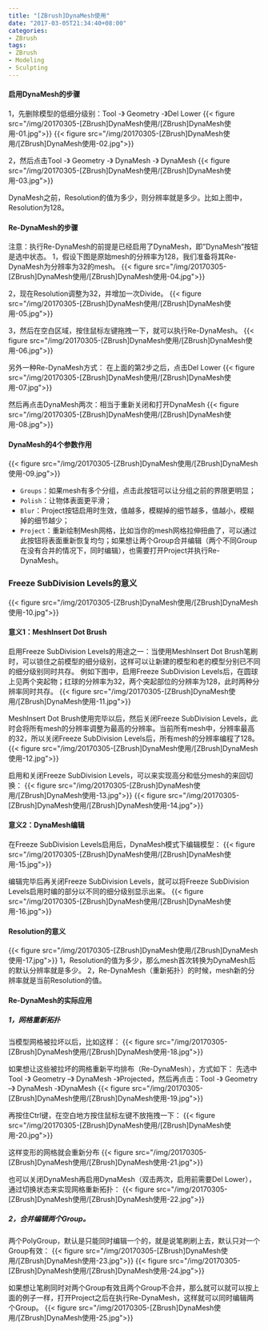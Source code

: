 ```yaml
---
title: "[ZBrush]DynaMesh使用"
date: "2017-03-05T21:34:40+08:00"
categories:
- ZBrush
tags:
- ZBrush
- Modeling
- Sculpting
---
```


#### 启用DynaMesh的步骤
1，先删除模型的低细分级别：Tool -》 Geometry -》Del Lower
{{< figure src="/img/20170305-[ZBrush]DynaMesh使用/[ZBrush]DynaMesh使用-01.jpg">}}
{{< figure src="/img/20170305-[ZBrush]DynaMesh使用/[ZBrush]DynaMesh使用-02.jpg">}}

2，然后点击Tool -》 Geometry -》 DynaMesh -》 DynaMesh
{{< figure src="/img/20170305-[ZBrush]DynaMesh使用/[ZBrush]DynaMesh使用-03.jpg">}}

DynaMesh之前，Resolution的值为多少，则分辨率就是多少。比如上图中，Resolution为128。

#### Re-DynaMesh的步骤

注意：执行Re-DynaMesh的前提是已经启用了DynaMesh，即”DynaMesh”按钮是选中状态。
1，假设下图是原始mesh的分辨率为128，我们准备将其Re-DynaMesh为分辨率为32的mesh。
{{< figure src="/img/20170305-[ZBrush]DynaMesh使用/[ZBrush]DynaMesh使用-04.jpg">}}

2，现在Resolution调整为32，并增加一次Divide。
{{< figure src="/img/20170305-[ZBrush]DynaMesh使用/[ZBrush]DynaMesh使用-05.jpg">}}

3，然后在空白区域，按住鼠标左键拖拽一下，就可以执行Re-DynaMesh。
{{< figure src="/img/20170305-[ZBrush]DynaMesh使用/[ZBrush]DynaMesh使用-06.jpg">}}

另外一种Re-DynaMesh方式：
在上面的第2步之后，点击Del Lower
{{< figure src="/img/20170305-[ZBrush]DynaMesh使用/[ZBrush]DynaMesh使用-07.jpg">}}

然后再点击DynaMesh两次：相当于重新关闭和打开DynaMesh
{{< figure src="/img/20170305-[ZBrush]DynaMesh使用/[ZBrush]DynaMesh使用-08.jpg">}}

#### DynaMesh的4个参数作用
{{< figure src="/img/20170305-[ZBrush]DynaMesh使用/[ZBrush]DynaMesh使用-09.jpg">}}

* `Groups`：如果mesh有多个分组，点击此按钮可以让分组之前的界限更明显；
* `Polish`：让物体表面更平滑；
* `Blur`：Project按钮启用时生效，值越多，模糊掉的细节越多，值越小，模糊掉的细节越少；
* `Project`：重新绘制Mesh网格，比如当你的mesh网格拉伸扭曲了，可以通过此按钮将表面重新恢复均匀；如果想让两个Group合并编辑（两个不同Group在没有合并的情况下，同时编辑），也需要打开Project并执行Re-DynaMesh。

### Freeze SubDivision Levels的意义
{{< figure src="/img/20170305-[ZBrush]DynaMesh使用/[ZBrush]DynaMesh使用-10.jpg">}}

#### 意义1：MeshInsert Dot Brush
启用Freeze SubDivision Levels的用途之一：当使用MeshInsert Dot Brush笔刷时，可以锁住之前模型的细分级别，这样可以让新建的模型和老的模型分别已不同的细分级别同时共存。
例如下图中，启用Freeze SubDivision Levels后，在圆球上见两个突起物；红球的分辨率为32，两个突起部位的分辨率为128，此时两种分辨率同时共存。
{{< figure src="/img/20170305-[ZBrush]DynaMesh使用/[ZBrush]DynaMesh使用-11.jpg">}}

MeshInsert Dot Brush使用完毕以后，然后关闭Freeze SubDivision Levels，此时会将所有mesh的分辨率调整为最高的分辨率。当前所有mesh中，分辨率最高的32，所以关闭Freeze SubDivision Levels后，所有mesh的分辨率编程了128。
{{< figure src="/img/20170305-[ZBrush]DynaMesh使用/[ZBrush]DynaMesh使用-12.jpg">}}

启用和关闭Freeze SubDivision Levels，可以来实现高分和低分mesh的来回切换：
{{< figure src="/img/20170305-[ZBrush]DynaMesh使用/[ZBrush]DynaMesh使用-13.jpg">}}
{{< figure src="/img/20170305-[ZBrush]DynaMesh使用/[ZBrush]DynaMesh使用-14.jpg">}}


#### 意义2：DynaMesh编辑
在Freeze SubDivision Levels启用后，DynaMesh模式下编辑模型：
{{< figure src="/img/20170305-[ZBrush]DynaMesh使用/[ZBrush]DynaMesh使用-15.jpg">}}

编辑完毕后再关闭Freeze SubDivision Levels，就可以将Freeze SubDivision Levels启用时编的部分以不同的细分级别显示出来。
{{< figure src="/img/20170305-[ZBrush]DynaMesh使用/[ZBrush]DynaMesh使用-16.jpg">}}


#### Resolution的意义
{{< figure src="/img/20170305-[ZBrush]DynaMesh使用/[ZBrush]DynaMesh使用-17.jpg">}}
1，Resolution的值为多少，那么mesh首次转换为DynaMesh后的默认分辨率就是多少。
2，Re-DynaMesh（重新拓扑）的时候，mesh新的分辨率就是当前Resolution的值。


#### Re-DynaMesh的实际应用
##### 1，网格重新拓扑
当模型网格被拉坏以后，比如这样：
{{< figure src="/img/20170305-[ZBrush]DynaMesh使用/[ZBrush]DynaMesh使用-18.jpg">}}

如果想让这些被拉坏的网格重新平均排布（Re-DynaMesh），方式如下：
先选中Tool -》 Geometry –》 DynaMesh -》Projected，然后再点击：Tool -》 Geometry –》 DynaMesh -》DynaMesh
{{< figure src="/img/20170305-[ZBrush]DynaMesh使用/[ZBrush]DynaMesh使用-19.jpg">}}

再按住Ctrl键，在空白地方按住鼠标左键不放拖拽一下：
{{< figure src="/img/20170305-[ZBrush]DynaMesh使用/[ZBrush]DynaMesh使用-20.jpg">}}

这样变形的网格就会重新分布
{{< figure src="/img/20170305-[ZBrush]DynaMesh使用/[ZBrush]DynaMesh使用-21.jpg">}}

也可以关闭DynaMesh再启用DynaMesh（双击两次，启用前需要Del Lower），通过切换状态来实现网格重新拓扑：
{{< figure src="/img/20170305-[ZBrush]DynaMesh使用/[ZBrush]DynaMesh使用-22.jpg">}}

##### 2，合并编辑两个Group。
两个PolyGroup，默认是只能同时编辑一个的，就是说笔刷刷上去，默认只对一个Group有效：
{{< figure src="/img/20170305-[ZBrush]DynaMesh使用/[ZBrush]DynaMesh使用-23.jpg">}}
{{< figure src="/img/20170305-[ZBrush]DynaMesh使用/[ZBrush]DynaMesh使用-24.jpg">}}

如果想让笔刷同时对两个Group有效且两个Group不合并，那么就可以就可以按上面的例子一样，打开Project之后在执行Re-DynaMesh，这样就可以同时编辑两个Group。
{{< figure src="/img/20170305-[ZBrush]DynaMesh使用/[ZBrush]DynaMesh使用-25.jpg">}}
 

